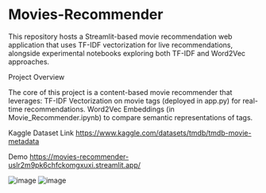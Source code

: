 # Movies-Recommender

This repository hosts a Streamlit-based movie recommendation web application that uses TF-IDF vectorization for live recommendations, alongside experimental notebooks exploring both TF-IDF and Word2Vec approaches.

Project Overview

The core of this project is a content-based movie recommender that leverages:
TF-IDF Vectorization on movie tags (deployed in app.py) for real-time recommendations.
Word2Vec Embeddings (in Movie_Recommender.ipynb) to compare semantic representations of tags.

Kaggle Dataset Link
https://www.kaggle.com/datasets/tmdb/tmdb-movie-metadata

Demo
https://movies-recommender-uslr2m9pk6chfckomgxuxi.streamlit.app/

![image](https://github.com/user-attachments/assets/e2fc46e2-c8e2-4629-bb3e-9f86c54ff768)
![image](https://github.com/user-attachments/assets/4d0d51b3-a140-457d-9552-0157314aa4fd)

